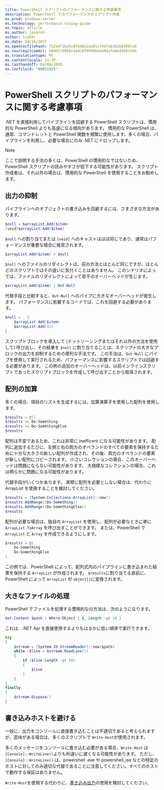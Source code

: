 ```yaml
---
title: PowerShell スクリプトのパフォーマンスに関する考慮事項
description: PowerShell でのパフォーマンスのスクリプト作成
ms.prod: windows-server
ms.technology: performance-tuning-guide
ms.topic: article
ms.author: jasonsh
author: lzybkr
ms.date: 10/16/2017
ms.openlocfilehash: f22a4f1ba5c0f048e2aa01c744feb3b2b83007a0
ms.sourcegitcommit: b00d7c8968c4adc8f699dbee694afe6ed36bc9de
ms.translationtype: MT
ms.contentlocale: ja-JP
ms.lasthandoff: 04/08/2020
ms.locfileid: "80851925"
---
```

# <a name="powershell-scripting-performance-considerations"></a>PowerShell スクリプトのパフォーマンスに関する考慮事項

.NET を直接利用してパイプラインを回避する PowerShell スクリプトは、慣用的な PowerShell よりも高速になる傾向があります。 慣用的な PowerShell は、通常、コマンドレットと PowerShell 関数を頻繁に使用します。多くの場合、パイプラインを利用し、必要な場合にのみ .NET にドロップします。

>[!Note] 
> ここで説明する手法の多くは、PowerShell の慣用的なではないため、PowerShell スクリプトの読みやすさが低下する可能性があります。 スクリプト作成者は、それ以外の場合は、慣用的な PowerShell を使用することをお勧めします。

## <a name="suppressing-output"></a>出力の抑制

パイプラインへのオブジェクトの書き込みを回避するには、さまざまな方法があります。

```PowerShell
$null = $arrayList.Add($item)
[void]$arrayList.Add($item)
```

`$null` への割り当てまたは `[void]` へのキャストはほぼ同じであり、通常はパフォーマンスが重要な場合に推奨されます。

```PowerShell
$arrayList.Add($item) > $null
```

`$null` へのファイルのリダイレクトは、前の方法とほとんど同じですが、ほとんどのスクリプトではその違いに気付くことはありません。
このシナリオによっては、ファイルのリダイレクトによって若干のオーバーヘッドが生じます。

```PowerShell
$arrayList.Add($item) | Out-Null
```

代替手段と比較すると、`Out-Null` へのパイプに大きなオーバーヘッドが発生します。
パフォーマンスに影響するコードでは、これを回避する必要があります。

```PowerShell
$null = . {
    $arrayList.Add($item)
    $arrayList.Add(42)
}
```

スクリプトブロックを導入して (ドットソーシングまたはそれ以外の方法を使用して) 呼び出し、その結果を `$null` に割り当てることは、スクリプトの大きなブロックの出力を抑制するための便利な手法です。
この手法は、`Out-Null` にパイプを使用して実行されるため、パフォーマンスに影響するスクリプトでは回避する必要があります。
この例の追加のオーバーヘッドは、以前インラインスクリプトであったスクリプトブロックを作成して呼び出すことから取得されます。


## <a name="array-addition"></a>配列の加算

多くの場合、項目のリストを生成するには、加算演算子を使用した配列を使用します。

```PowerShell
$results = @()
$results += Do-Something
$results += Do-SomethingElse
$results
```

配列は不変であるため、これは非常に inefficent になる可能性があります。
配列に追加するたびに、左側と右の両方のオペランドのすべての要素を保持するために十分な大きさの新しい配列が作成され、その後、両方のオペランドの要素が新しい配列にコピーされます。
小さいコレクションの場合、このオーバーヘッドは問題にならない可能性があります。
大規模なコレクションの場合、これは明らかに問題になる可能性があります。

代替手段がいくつかあります。
実際に配列を必要としない場合は、代わりに ArrayList を使用することを検討してください。

```PowerShell
$results = [System.Collections.ArrayList]::new()
$results.AddRange((Do-Something))
$results.AddRange((Do-SomethingElse))
$results
```

配列が必要な場合は、独自の `ArrayList` を使用し、配列が必要なときに単に `ArrayList.ToArray` を呼び出すことができます。
または、PowerShell で `ArrayList` と `Array` を作成できるようにします。

```PowerShell
$results = @(
    Do-Something
    Do-SomethingElse
)
```

この例では、PowerShell によって、配列式内のパイプラインに書き込まれた結果を保持する `ArrayList` が作成されます。
`$results`に割り当てる直前に、PowerShell によって `ArrayList` が `object[]`に変換されます。

## <a name="processing-large-files"></a>大きなファイルの処理

PowerShell でファイルを処理する慣用的なの方法は、次のようになります。

```PowerShell
Get-Content $path | Where-Object { $_.Length -gt 10 }
```

これは、.NET Api を直接使用するよりもはるかに低い順序で実行できます。

```PowerShell
try
{
    $stream = [System.IO.StreamReader]::new($path)
    while ($line = $stream.ReadLine())
    {
        if ($line.Length -gt 10)
        {
            $line
        }
    }
}
finally
{
    $stream.Dispose()
}
```

## <a name="avoid-write-host"></a>書き込みホストを避ける

一般に、出力をコンソールに直接書き込むことは不適切であると考えられますが、意味がある場合は、多くのスクリプトで `Write-Host`が使用されます。

多くのメッセージをコンソールに書き込む必要がある場合、`Write-Host` は `[Console]::WriteLine()`よりも桁違いに遅くなる可能性があります。 ただし、`[Console]::WriteLine()` は、powershell .exe や powershell_ise などの特定のホストに対してのみ適切な代替であることに注意してください。すべてのホストで動作する保証はありません。

`Write-Host`を使用する代わりに、[書き込み出力](/powershell/module/Microsoft.PowerShell.Utility/Write-Output?view=powershell-5.1)の使用を検討してください。

